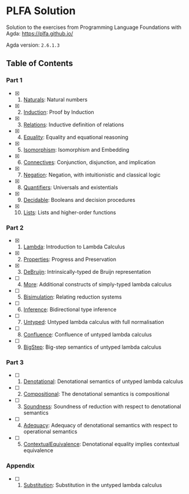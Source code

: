 # PLFA Solution

Solution to the exercises from Programming Language Foundations with Agda: https://plfa.github.io/

Agda version: `2.6.1.3`

## Table of Contents

### Part 1

- [x] 1. [Naturals](https://plfa.github.io/Naturals/): Natural numbers
- [x] 2. [Induction](https://plfa.github.io/Induction/): Proof by Induction
- [x] 3. [Relations](https://plfa.github.io/Relations/): Inductive definition of relations
- [x] 4. [Equality](https://plfa.github.io/Equality/): Equality and equational reasoning
- [x] 5. [Isomorphism](https://plfa.github.io/Isomorphism/): Isomorphism and Embedding
- [x] 6. [Connectives](https://plfa.github.io/Connectives/): Conjunction, disjunction, and implication
- [x] 7. [Negation](https://plfa.github.io/Negation/): Negation, with intuitionistic and classical logic
- [x] 8. [Quantifiers](https://plfa.github.io/Quantifiers/): Universals and existentials
- [x] 9. [Decidable](https://plfa.github.io/Decidable/): Booleans and decision procedures
- [x] 10. [Lists](https://plfa.github.io/Lists/): Lists and higher-order functions

### Part 2

- [x] 1. [Lambda](https://plfa.github.io/Lambda/): Introduction to Lambda Calculus
- [x] 2. [Properties](https://plfa.github.io/Properties/): Progress and Preservation
- [x] 3. [DeBruijn](https://plfa.github.io/DeBruijn/): Intrinsically-typed de Bruijn representation
- [ ] 4. [More](https://plfa.github.io/More/): Additional constructs of simply-typed lambda calculus
- [ ] 5. [Bisimulation](https://plfa.github.io/Bisimulation/): Relating reduction systems
- [ ] 6. [Inference](https://plfa.github.io/Inference/): Bidirectional type inference
- [ ] 7. [Untyped](https://plfa.github.io/Untyped/): Untyped lambda calculus with full normalisation
- [ ] 8. [Confluence](https://plfa.github.io/Confluence/): Confluence of untyped lambda calculus
- [ ] 9. [BigStep](https://plfa.github.io/BigStep/): Big-step semantics of untyped lambda calculus

### Part 3

- [ ] 1. [Denotational](https://plfa.github.io/Denotational/): Denotational semantics of untyped lambda calculus
- [ ] 2. [Compositional](https://plfa.github.io/Compositional/): The denotational semantics is compositional
- [ ] 3. [Soundness](https://plfa.github.io/Soundness/): Soundness of reduction with respect to denotational semantics
- [ ] 4. [Adequacy](https://plfa.github.io/Adequacy/): Adequacy of denotational semantics with respect to operational semantics
- [ ] 5. [ContextualEquivalence](https://plfa.github.io/ContextualEquivalence/): Denotational equality implies contextual equivalence

### Appendix

- [ ] 1. [Substitution](https://plfa.github.io/Substitution/): Substitution in the untyped lambda calculus
